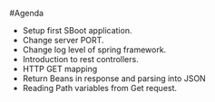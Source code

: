 #Agenda

* Setup first SBoot application.
* Change server PORT.
* Change log level of spring framework.
* Introduction to rest controllers.
* HTTP GET mapping
* Return Beans in response and parsing into JSON
* Reading Path variables from Get request.